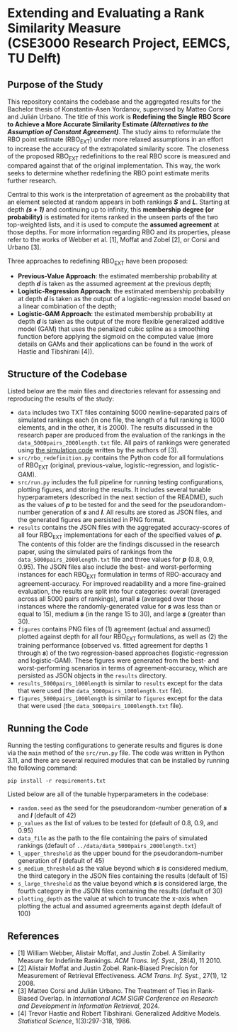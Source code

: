 # Extending and Evaluating a Rank Similarity Measure<br>(CSE3000 Research Project, EEMCS, TU Delft)

## Purpose of the Study
This repository contains the codebase and the aggregated results for the Bachelor thesis of Konstantin-Asen Yordanov, supervised by Matteo Corsi and Julián Urbano. The title of this work is **Redefining the Single RBO Score to Achieve a More Accurate Similarity Estimate _(Alternatives to the Assumption of Constant Agreement)_**. The study aims to reformulate the RBO point estimate (RBO<sub>EXT</sub>) under more relaxed assumptions in an effort to increase the accuracy of the extrapolated similarity score. The closeness of the proposed RBO<sub>EXT</sub> redefinitions to the real RBO score is measured and compared against that of the original implementation. This way, the work seeks to determine whether redefining the RBO point estimate merits further research.

Central to this work is the interpretation of agreement as the probability that an element selected at random appears in both rankings **_S_** and **_L_**. Starting at depth **_(s + 1)_** and continuing up to infinity, this **membership degree (or probability)** is estimated for items ranked in the unseen parts of the two top-weighted lists, and it is used to compute the **assumed agreement** at those depths. For more information regarding RBO and its properties, please refer to the works of Webber et al. [1], Moffat and Zobel [2], or Corsi and Urbano [3].

Three approaches to redefining RBO<sub>EXT</sub> have been proposed:
- **Previous-Value Approach**: the estimated membership probability at depth **_d_** is taken as the assumed agreement at the previous depth;
- **Logistic-Regression Approach**: the estimated membership probability at depth **_d_** is taken as the output of a logistic-regression model based on a linear combination of the depth;
- **Logistic-GAM Approach**: the estimated membership probability at depth **_d_** is taken as the output of the more flexible generalized additive model (GAM) that uses the penalized cubic spline as a smoothing function before applying the sigmoid on the computed value (more details on GAMs and their applications can be found in the work of Hastie and Tibshirani [4]).

## Structure of the Codebase
Listed below are the main files and directories relevant for assessing and reproducing the results of the study:
- `data` includes two TXT files containing 5000 newline-separated pairs of simulated rankings each (in one file, the length of a full ranking is 1000 elements, and in the other, it is 2000). The results discussed in the research paper are produced from the evaluation of the rankings in the `data_5000pairs_2000length.txt` file. All pairs of rankings were generated using [the simulation code](https://github.com/julian-urbano/sigir2024-rbo) written by the authors of [3].
- `src/rbo_redefinition.py` contains the Python code for all formulations of RBO<sub>EXT</sub> (original, previous-value, logistic-regression, and logistic-GAM).
- `src/run.py` includes the full pipeline for running testing configurations, plotting figures, and storing the results. It includes several tunable hyperparameters (described in the next section of the README), such as the values of **_p_** to be tested for and the seed for the pseudorandom-number generation of **_s_** and **_l_**. All results are stored as JSON files, and the generated figures are persisted in PNG format.
- `results` contains the JSON files with the aggregated accuracy-scores of all four RBO<sub>EXT</sub> implementations for each of the specified values of **_p_**. The contents of this folder are the findings discussed in the research paper, using the simulated pairs of rankings from the `data_5000pairs_2000length.txt` file and three values for **_p_** (0.8, 0.9, 0.95). The JSON files also include the best- and worst-performing instances for each RBO<sub>EXT</sub> formulation in terms of RBO-accuracy and agreement-accuracy. For improved readability and a more fine-grained evaluation, the results are split into four categories: overall (averaged across all 5000 pairs of rankings), small **_s_** (averaged over those instances where the randomly-generated value for **_s_** was less than or equal to 15), medium **_s_** (in the range 15 to 30), and large **_s_** (greater than 30).
- `figures` contains PNG files of (1) agreement (actual and assumed) plotted against depth for all four RBO<sub>EXT</sub> formulations, as well as (2) the training performance (observed vs. fitted agreement for depths 1 through **_s_**) of the two regression-based approaches (logistic-regression and logistic-GAM). These figures were generated from the best- and worst-performing scenarios in terms of agreement-accuracy, which are persisted as JSON objects in the `results` directory.
- `results_5000pairs_1000length` is similar to `results` except for the data that were used (the `data_5000pairs_1000length.txt` file).
- `figures_5000pairs_1000length` is similar to `figures` except for the data that were used (the `data_5000pairs_1000length.txt` file).

## Running the Code
Running the testing configurations to generate results and figures is done via the `main` method of the `src/run.py` file. The code was written in Python 3.11, and there are several required modules that can be installed by running the following command:

```
pip install -r requirements.txt
```

Listed below are all of the tunable hyperparameters in the codebase:
- `random.seed` as the seed for the pseudorandom-number generation of **_s_** and **_l_** (default of 42)
- `p_values` as the list of values to be tested for (default of 0.8, 0.9, and 0.95)
- `data_file` as the path to the file containing the pairs of simulated rankings (default of `../data/data_5000pairs_2000length.txt`)
- `l_upper_threshold` as the upper bound for the pseudorandom-number generation of **_l_** (default of 45)
- `s_medium_threshold` as the value beyond which **_s_** is considered medium, the third category in the JSON files containing the results (default of 15)
- `s_large_threshold` as the value beyond which **_s_** is considered large, the fourth category in the JSON files containing the results (default of 30)
- `plotting_depth` as the value at which to truncate the x-axis when plotting the actual and assumed agreements against depth (default of 100)

## References
- [1] William Webber, Alistair Moffat, and Justin Zobel. A Similarity Measure for Indefinite Rankings. _ACM Trans. Inf. Syst._, 28(4), 11 2010.
- [2] Alistair Moffat and Justin Zobel. Rank-Biased Precision for Measurement of Retrieval Effectiveness. _ACM Trans. Inf. Syst._, 27(1), 12 2008.
- [3] Matteo Corsi and Julián Urbano. The Treatment of Ties in Rank-Biased Overlap. In _International ACM SIGIR Conference on Research and Development in Information Retrieval_, 2024.
- [4] Trevor Hastie and Robert Tibshirani. Generalized Additive Models. _Statistical Science_, 1(3):297-318, 1986.